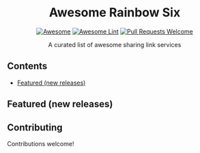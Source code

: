 <div align="center">

<!-- title -->
# Awesome Rainbow Six
<!--lint ignore no-dead-urls-->
[![Awesome](https://awesome.re/badge.svg)](https://awesome.re) 
[![Awesome Lint](https://github.com/KieranRobson/awesome-rainbow-six/actions/workflows/Awesome%20Lint.yaml/badge.svg)](https://github.com/https://github.com/KieranRobson/awesome-rainbow-six/actions/workflows/Awesome%20Lint.yaml)
[![Pull Requests Welcome](https://img.shields.io/badge/PRs-welcome-brightgreen.svg?style=flat-square)](https://github.com/KieranRobson/awesome-rainbow-six/pulls)

<!-- subtitle -->

  
<!-- description -->
<p> A curated list of awesome sharing link services </p>
</div>

<!-- toc -->
## Contents
* [Featured (new releases)](#featured-new-releases)


<!-- START content -->
## Featured (new releases)

<!-- END CONTENT -->

## Contributing
Contributions welcome!
